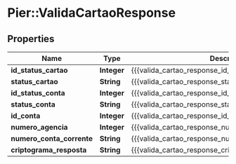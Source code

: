 # Pier::ValidaCartaoResponse

## Properties
Name | Type | Description | Notes
------------ | ------------- | ------------- | -------------
**id_status_cartao** | **Integer** | {{{valida_cartao_response_id_status_cartao_value}}} | [optional] 
**status_cartao** | **String** | {{{valida_cartao_response_status_cartao_value}}} | [optional] 
**id_status_conta** | **Integer** | {{{valida_cartao_response_id_status_conta_value}}} | [optional] 
**status_conta** | **String** | {{{valida_cartao_response_status_conta_value}}} | [optional] 
**id_conta** | **Integer** | {{{valida_cartao_response_id_conta_value}}} | [optional] 
**numero_agencia** | **Integer** | {{{valida_cartao_response_numero_agencia_value}}} | [optional] 
**numero_conta_corrente** | **String** | {{{valida_cartao_response_numero_conta_corrente_value}}} | [optional] 
**criptograma_resposta** | **String** | {{{valida_cartao_response_criptograma_resposta_value}}} | [optional] 



